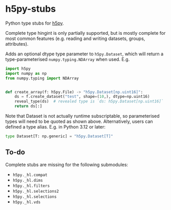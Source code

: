# h5py-stubs

Python type stubs for [h5py](https://www.h5py.org/).

Complete type hingint is only partially supported, but is mostly complete for
most common features (e.g. reading and writing datasets, groups, attributes).

Adds an optional dtype type parameter to `h5py.Dataset`, which will return a
type-parameterised `numpy.typing.NDArray` when used. E.g.

```python
import h5py
import numpy as np
from numpy.typing import NDArray


def create_array(f: h5py.File) -> "h5py.Dataset[np.uint16]":
    ds = f.create_dataset("test", shape=(10,), dtype=np.uint16)
    reveal_type(ds)  # revealed type is `ds: h5py.Dataset[np.uint16]`
    return ds[:]
```

Note that Dataset is not actually runtime subscriptable, so parameterised types
will need to be quoted as shown above. Alternatively, users can defined a type
alias. E.g. in Python 3.12 or later:

```python
type Dataset[T: np.generic] = "h5py.Dataset[T]"
```

## To-do

Complete stubs are missing for the following submodules:

* `h5py._hl.compat`
* `h5py._hl.dims`
* `h5py._hl.filters`
* `h5py._hl.selections2`
* `h5py._hl.selections`
* `h5py._hl.vds`
